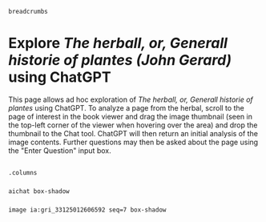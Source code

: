 `breadcrumbs`

# Explore *The herball, or, Generall historie of plantes (John Gerard)* using ChatGPT

This page allows ad hoc exploration of *The herball, or, Generall historie of plantes* using ChatGPT.  To analyze a page from the herbal, scroll to the page of interest in the book viewer and drag the image thumbnail (seen in the top-left corner of the viewer when hovering over the area) and drop the thumbnail to the Chat tool.  ChatGPT will then return an initial analysis of the image contents.  Further questions may then be asked about the page using the "Enter Question" input box.

##
`.columns`

###

`aichat box-shadow`

###

`image ia:gri_33125012606592 seq=7 box-shadow`
